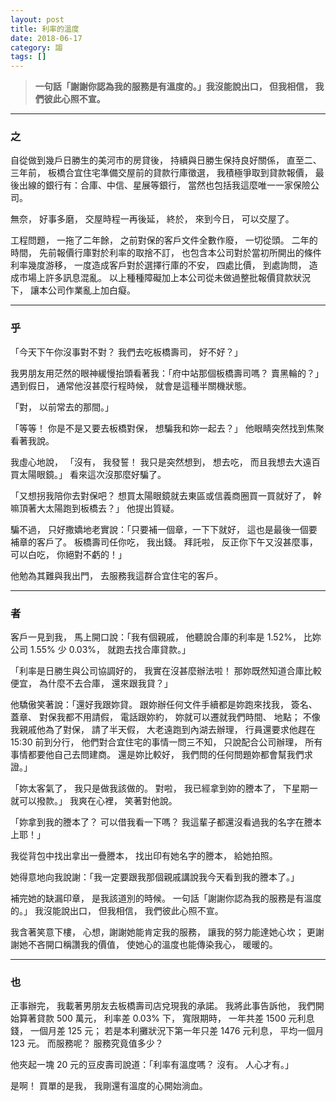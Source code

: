 ```yaml
---
layout: post
title: 利率的溫度
date: 2018-06-17
category: 謅
tags: []
---
```


<link rel="stylesheet" href="https://use.fontawesome.com/releases/v5.7.2/css/all.css" integrity="sha384-fnmOCqbTlWIlj8LyTjo7mOUStjsKC4pOpQbqyi7RrhN7udi9RwhKkMHpvLbHG9Sr" crossorigin="anonymous">

><i class="fas fa-quote-left fa-3x fa-pull-left"></i>
>**一句話「謝謝你認為我的服務是有溫度的。」我沒能說出口，
但我相信，
我們彼此心照不宣。**

- -------

### 之
自從做到幾戶日勝生的美河市的房貸後，
持續與日勝生保持良好關係，
直至二、三年前，
板橋合宜住宅準備交屋前的貸款行庫徵選，
我積極爭取到貸款報價，
最後出線的銀行有：合庫、中信、星展等銀行，
當然也包括我這麼唯一一家保險公司。

<!--more-->
無奈，
好事多磨，
交屋時程一再後延，
終於，
來到今日，
可以交屋了。

工程問題，
一拖了二年餘，
之前對保的客戶文件全數作廢，
一切從頭。
二年的時間，
先前報價行庫對於利率的取捨不訂，
也包含本公司對於當初所開出的條件利率幾度游移，
一度造成客戶對於選擇行庫的不安，
四處比價，
到處詢問，
造成市場上許多訊息混亂。
以上種種障礙加上本公司從未做過整批報價貸款狀況下，
讓本公司作業亂上加白癡。

- ------

### 乎
「今天下午你沒事對不對？
我們去吃板橋壽司，
好不好？」

我男朋友用茫然的眼神緩慢抬頭看著我：「府中站那個板橋壽司嗎？
賣黑輪的？」
遇到假日，
通常他沒甚麼行程時候，
就會是這種半關機狀態。

「對，
以前常去的那間。」

「等等！
你是不是又要去板橋對保，
想騙我和妳一起去？」
他眼睛突然找到焦聚看著我說。

我虛心地說，
「沒有，
我發誓！
我只是突然想到，
想去吃，
而且我想去大遠百買太陽眼鏡。」
看來這次沒那麼好騙了。

「又想拐我陪你去對保吧？
想買太陽眼鏡就去東區或信義商圈買一買就好了，
幹嘛頂著大太陽跑到板橋去？」
他提出質疑。

騙不過，
只好撒嬌地老實說：「只要補一個章，一下下就好，
這也是最後一個要補章的客戶了。
板橋壽司任你吃，
我出錢。
拜託啦，
反正你下午又沒甚麼事，
可以白吃，
你絕對不虧的！」

他勉為其難與我出門，
去服務我這群合宜住宅的客戶。

- -------------

### 者
客戶一見到我，
馬上開口說：「我有個親戚，
他聽說合庫的利率是 1.52%，
比妳公司 1.55% 少 0.03%，
就跑去找合庫貸款。」

「利率是日勝生與公司協調好的，
我實在沒甚麼辦法啦！
那妳既然知道合庫比較便宜，
為什麼不去合庫，
還來跟我貸？」

他驕傲笑著說：「還好我跟妳貸。
跟妳辦任何文件手續都是妳跑來找我，
簽名、 蓋章、 對保我都不用請假，
電話跟妳約，
妳就可以遷就我們時間、 地點；
不像我親戚他為了對保，
請了半天假，
大老遠跑到內湖去辦理，
行員還要求他趕在 15:30 前到分行，
他們對合宜住宅的事情一問三不知，
只說配合公司辦理，
所有事情都要他自己去問建商。
還是妳比較好，
我們問的任何問題妳都會幫我們求證。」

「妳太客氣了，
我只是做我該做的。
對啦，
我已經拿到妳的謄本了，
下星期一就可以撥款。」
我爽在心裡，
笑著對他說。

「妳拿到我的謄本了？
可以借我看一下嗎？
我這輩子都還沒看過我的名字在謄本上耶！」

我從背包中找出拿出一疊謄本，
找出印有她名字的謄本，
給她拍照。

她得意地向我說謝：「我一定要跟我那個親戚講說我今天看到我的謄本了。」

補完她的缺漏印章，
是我該道別的時候。
一句話「謝謝你認為我的服務是有溫度的。」
我沒能說出口，
但我相信，
我們彼此心照不宣。

我含著笑意下樓，
心想，謝謝她能肯定我的服務，
讓我的努力能達她心坎；
更謝謝她不吝開口稱讚我的價值，
使她心的溫度也能傳染我心，
暖暖的。

- -----------------

### 也
正事辦完，
我載著男朋友去板橋壽司店兌現我的承諾。
我將此事告訴他，
我們開始算著貸款 500 萬元，
利率差 0.03% 下，
寬限期時，
一年共差 1500 元利息錢，
一個月差 125 元；
若是本利攤狀況下第一年只差 1476 元利息，
平均一個月 123 元。
而服務呢？
服務究竟值多少？

他夾起一塊 20 元的豆皮壽司說道：「利率有溫度嗎？
沒有。
人心才有。」

是啊！
買單的是我，
我剛還有溫度的心開始淌血。
